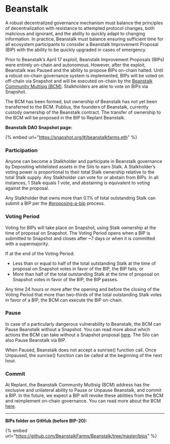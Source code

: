 # Beanstalk

A robust decentralized governance mechanism must balance the principles of decentralization with resistance to attempted protocol changes, both malicious and ignorant, and the ability to quickly adapt to changing information. In practice, Beanstalk must balance ensuring sufficient time for all ecosystem participants to consider a Beanstalk Improvement Proposal (BIP) with the ability to be quickly upgraded in cases of emergency.

Prior to Beanstalk’s April 17 exploit, Beanstalk Improvement Proposals (BIPs) were entirely on-chain and autonomous. However, after the exploit, Beanstalk was Paused and the ability to propose BIPs on-chain halted. Until a robust on-chain governance system is implemented, BIPs will be voted on off-chain via Snapshot and will be executed on-chain by the [Beanstalk Community Multisig (BCM)](bcm-process.md). Stalkholders are able to vote on BIPs via Snapshot.

The BCM has been formed, but ownership of Beanstalk has not yet been transferred to the BCM. Publius, the founders of Beanstalk, currently custody ownership of the Beanstalk contract. The transfer of ownership to the BCM will be proposed in the BIP to Replant Beanstalk.

**Beanstalk DAO Snapshot page:**

{% embed url="https://snapshot.org/#/beanstalkfarms.eth" %}

### **Participation**

Anyone can become a Stalkholder and participate in Beanstalk governance by Depositing whitelisted assets in the Silo to earn Stalk. A Stalkholder’s voting power is proportional to their total Stalk ownership relative to the total Stalk supply. Any Stalkholder can vote for or abstain from BIPs. In all instances, 1 Stalk equals 1 vote, and abstaining is equivalent to voting against the proposal.

Any Stalkholder that owns more than 0.1% of total outstanding Stalk can submit a BIP per the [#proposing-a-bip](bcm-process.md#proposing-a-bip "mention") process.

### **Voting Period**

Voting for BIPs will take place on Snapshot, using Stalk ownership at the time of proposal on Snapshot. The Voting Period opens when a BIP is submitted to Snapshot and closes after \~7 days or when it is committed with a supermajority.

If at the end of the Voting Period:

* Less than or equal to half of the total outstanding Stalk at the time of proposal on Snapshot votes in favor of the BIP, the BIP fails; or
* More than half of the total outstanding Stalk at the time of proposal on Snapshot votes in favor of the BIP, the BIP passes.

Any time 24 hours or more after the opening and before the closing of the Voting Period that more than two-thirds of the total outstanding Stalk votes in favor of a BIP, the BCM can execute the BIP on-chain.

### **Pause**

In case of a particularly dangerous vulnerability to Beanstalk, the BCM can Pause Beanstalk without a Snapshot. You can read more about which actions the BCM can take without a Snapshot proposal [here](bcm-process.md#snapshots). The Silo can also Pause Beanstalk via BIP.

When Paused, Beanstalk does not accept a sunrise() function call. Once Unpaused, the sunrise() function can be called at the beginning of the next hour.

### **Commit**

At Replant, the Beanstalk Community Multisig (BCM) address has the exclusive and unilateral ability to Pause or Unpause Beanstalk, and commit a BIP. In the future, we expect a BIP will revoke these abilities from the BCM and reimplement on-chain governance. You can read more about the BCM [here](bcm-process.md).

****

**BIPs folder on GitHub (before BIP-20):**

{% embed url="https://github.com/BeanstalkFarms/Beanstalk/tree/master/bips" %}
